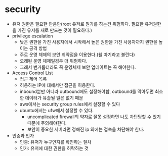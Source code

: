 # security

- 유저 권한은 필요한 만큼만(root 유저로 뭔가를 하는건 위험하다. 필요한 유저권한을 가진 유저를 새로 만드는 것이 필요하다.)
- privilege escalation
  - 낮은 권한을 가진 사용자에서 시작해서 높은 권한을 가진 사용자까지 권한을 높이는 공격 방법
  - 주로 운영 체제의 보안 취약점을 이용한다.(쉘 따기라고 불린다)
  - 오래된 운영 체제일경우 더 위험하다.
  - 그래서 번거롭더라도 꼭 운영체제 보안 업데이트는 꼭 해야한다.
- Access Control List
  - 접근 제어 목록
  - 허용하는 IP에 대해서만 접근을 허용한다.
  - inbound뿐만 아니라 outbound에도 설정해야함, outbound를 막아두면 최소한 데이터가 유출될 일은 없기 때문
  - aws에서는 security group rules에서 설정할 수 있다
  - ubuntu에서는 ufw에서 설정할 수 있다.
    - uncomplicated firewall의 약자로 잘못 설정하면 나도 차단당할 수 있기 때문에 주의해야한다.
    - 보안이 중요한 서버라면 정해진 ip 외에는 접속을 차단해야 한다.
- 인증과 인가
  - 인증: 유저가 누구인지를 확인하는 절차
  - 인가: 유저에 대한 권한을 허락하는 것